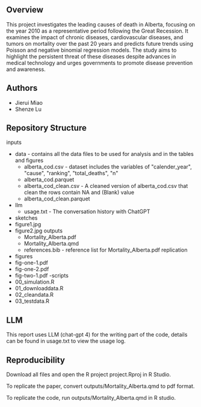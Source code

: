 ## Overview

This project investigates the leading causes of death in Alberta, focusing on the year 2010 as a representative period following the Great Recession. It examines the impact of chronic diseases, cardiovascular diseases, and tumors on mortality over the past 20 years and predicts future trends using Poisson and negative binomial regression models. The study aims to highlight the persistent threat of these diseases despite advances in medical technology and urges governments to promote disease prevention and awareness.

## Authors

- Jierui Miao
- Shenze Lu

## Repository Structure

inputs
- data - contains all the data files to be used for analysis and in the tables and figures
  - alberta_cod.csv - dataset includes the variables of "calender_year", "cause", "ranking", "total_deaths", "n"
  - alberta_cod.parquet
  - alberta_cod_clean.csv - A cleaned version of alberta_cod.csv that clean the rows contain NA and (Blank) value
  - alberta_cod_clean.parquet
- llm
  - usage.txt - The conversation history with ChatGPT
- sketches
- figure1.jpg
- figure2.jpg
outputs
  - Mortality_Alberta.pdf
  - Mortality_Alberta.qmd 
  - references.bib - reference list for Mortality_Alberta.pdf
replication
- figures
 - fig-one-1.pdf
 - fig-one-2.pdf
 - fig-two-1.pdf
-scripts
 - 00_simulation.R
  - 01_downloaddata.R
  - 02_cleandata.R
  - 03_testdata.R

## LLM

This report uses LLM (chat-gpt 4) for the writing part of the code, details can be found in usage.txt to view the usage log.

## Reproducibility

Download all files and open the R project project.Rproj in R Studio.

To replicate the paper, convert outputs/Mortality_Alberta.qmd to pdf format.

To replicate the code, run outputs/Mortality_Alberta.qmd in R studio.

